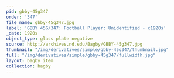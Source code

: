 ```yaml
---
pid: gbby-45g347
order: '347'
file_name: gbby-45g347.jpg
label: 'GBBY 45G/347: Football Player: Unidentified - c1920s'
_date: 1920s
object_type: glass plate negative
source: http://archives.nd.edu/Bagby/GBBY-45g347.jpg
thumbnail: "/img/derivatives/simple/gbby-45g347/thumbnail.jpg"
full: "/img/derivatives/simple/gbby-45g347/fullwidth.jpg"
layout: bagby_item
collection: bagby
---
```

